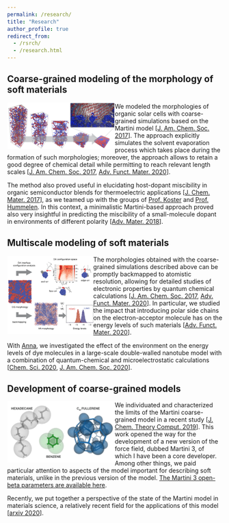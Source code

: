 ```yaml
---
permalink: /research/
title: "Research"
author_profile: true
redirect_from: 
  - /rsrch/
  - /research.html
---
```



## Coarse-grained modeling of the morphology of soft materials

<div style="width:100%;">
    <div style="float:left;width:50%;"><img src="../images/2020RA-JACS-TOC.png" /></div>
    <div style="float:none;"> 
We modeled the morphologies of organic solar cells with coarse-grained simulations based on the Martini model [<a href="https://doi.org/10.1021/jacs.6b11717">J. Am. Chem. Soc. 2017</a>]. The approach explicitly simulates the solvent evaporation process which takes place during the formation of such morphologies; moreover, the approach allows to retain a good degree of chemical detail while permitting to reach relevant length scales [<a href="https://doi.org/10.1021/jacs.6b11717">J. Am. Chem. Soc. 2017</a>, <a href="https://doi.org/10.1002/adfm.202004799">Adv. Funct. Mater. 2020</a>]. 

The method also proved useful in elucidating host-dopant miscibility in organic semiconductor blends for thermoelectric applications [<a href="https://doi.org/10.1039/C7TA06609K">J. Chem. Mater. 2017</a>], as we teamed up with the groups of <a href="https://www.rug.nl/research/zernike/photophysics-and-opto-electronics/koster-group">Prof. Koster</a> and <a href="https://www.rug.nl/research/bio-organic-materials-devices/">Prof. Hummelen</a>. In this context, a minimalistic Martini-based approach proved also very insightful in predicting the miscibility of a small-molecule dopant in environments of different polarity [<a href="http://doi.org/10.1002/adma.201704630">Adv. Mater. 2018</a>]. </div>
</div>


## Multiscale modeling of soft materials

<div style="width:100%;">
    <div style="float:left;width:40%;"><img src="../images/2020RA-AFM-TOC.png" /></div>
    <div style="float:none;"> The morphologies obtained with the coarse-grained simulations described above can be promptly backmapped to atomistic resolution, allowing for detailed studies of electronic properties by quantum chemical calculations [<a href="https://doi.org/10.1021/jacs.6b11717">J. Am. Chem. Soc. 2017</a>, <a href="https://doi.org/10.1002/adfm.202004799">Adv. Funct. Mater. 2020</a>]. In particular, we studied the impact that introducing polar side chains on the electron-acceptor molecule has on the energy levels of such materials [<a href="https://doi.org/10.1002/adfm.202004799">Adv. Funct. Mater. 2020</a>].

With <a href="https://twitter.com/anna_s_bond">Anna</a>, we investigated the effect of the environment on the energy levels of dye molecules in a large-scale double-walled nanotube model with a combination of quantum-chemical and microelectrostatic calculations [<a href="https://doi.org/10.1039/D0SC03110K">Chem. Sci. 2020</a>, <a href="http://doi.org/10.1021/jacs.0c07392">J. Am. Chem. Soc. 2020</a>]. </div>
</div>


## Development of coarse-grained models

<div style="width:100%;">
    <div style="float:left;width:50%;"><img src="../images/Martini-model.png" /></div>
    <div style="float:none;"> We individuated and characterized the limits of the Martini coarse-grained model in a recent study [<a href="http://doi.org/10.1021/acs.jctc.9b00473">J. Chem. Theory Comput. 2019</a>]. This work opened the way for the development of a new version of the force field, dubbed Martini 3, of which I have been a core developer. Among other things, we paid particular attention to aspects of the model important for describing soft materials, unlike in the previous version of the model. <a href="http://cgmartini.nl/index.php/martini3beta">The Martini 3 open-beta parameters are available here</a>.

Recently, we put together a perspective of the state of the Martini model in materials science, a relatively recent field for the applications of this model [<a href="https://arxiv.org/abs/2012.07194">arxiv 2020</a>]. </div>
</div>


